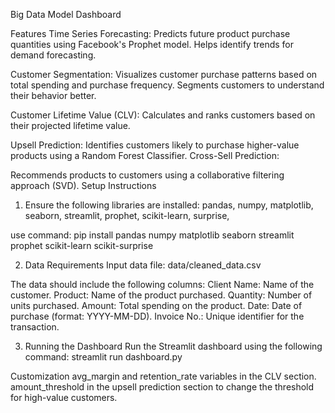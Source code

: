 Big Data Model Dashboard

Features
Time Series Forecasting:
Predicts future product purchase quantities using Facebook's Prophet model.
Helps identify trends for demand forecasting.

Customer Segmentation:
Visualizes customer purchase patterns based on total spending and purchase frequency.
Segments customers to understand their behavior better.

Customer Lifetime Value (CLV):
Calculates and ranks customers based on their projected lifetime value.

Upsell Prediction:
Identifies customers likely to purchase higher-value products using a Random Forest Classifier.
Cross-Sell Prediction:

Recommends products to customers using a collaborative filtering approach (SVD).
Setup Instructions

1. Ensure the following libraries are installed:
pandas,
numpy,
matplotlib,
seaborn,
streamlit,
prophet,
scikit-learn,
surprise,

use command:
pip install pandas numpy matplotlib seaborn streamlit prophet scikit-learn scikit-surprise

2. Data Requirements
Input data file: data/cleaned_data.csv

The data should include the following columns:
Client Name: Name of the customer.
Product: Name of the product purchased.
Quantity: Number of units purchased.
Amount: Total spending on the product.
Date: Date of purchase (format: YYYY-MM-DD).
Invoice No.: Unique identifier for the transaction.

3. Running the Dashboard
Run the Streamlit dashboard using the following command:
streamlit run dashboard.py


Customization
avg_margin and retention_rate variables in the CLV section.
amount_threshold in the upsell prediction section to change the threshold for high-value customers.
